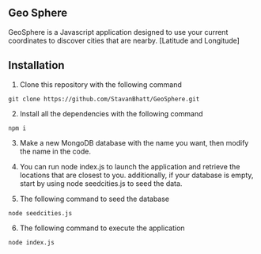 ## Geo Sphere

GeoSphere is a Javascript application designed to use your current coordinates to discover cities that are nearby. [Latitude and Longitude]

## Installation

1. Clone this repository with the following command

```
git clone https://github.com/StavanBhatt/GeoSphere.git
```

2. Install all the dependencies with the following command

```
npm i
```

3. Make a new MongoDB database with the name you want, then modify the name in the code.

4. You can run node index.js to launch the application and retrieve the locations that are closest to you. additionally, if your database is empty, start by using node seedcities.js to seed the data.

5. The following command to seed the database

```
node seedcities.js
```

6. The following command to execute the application

```
node index.js
```
